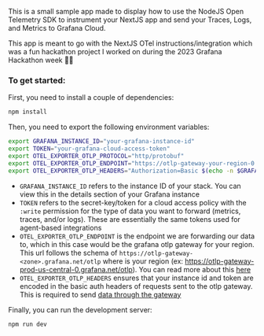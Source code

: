 This is a small sample app made to display how to use the NodeJS Open Telemetry SDK to instrument your NextJS app and send your Traces, Logs, and Metrics to Grafana Cloud. 

This app is meant to go with the NextJS OTel instructions/integration which was a fun hackathon project I worked on during the 2023 Grafana Hackathon week 🥳🥳

### To get started:
First, you need to install a couple of dependencies:
```bash
npm install
```

Then, you need to export the following environment variables:
```bash
export GRAFANA_INSTANCE_ID="your-grafana-instance-id"
export TOKEN="your-grafana-cloud-access-token"
export OTEL_EXPORTER_OTLP_PROTOCOL="http/protobuf"
export OTEL_EXPORTER_OTLP_ENDPOINT="https://otlp-gateway-your-region-0.grafana.net/otlp"
export OTEL_EXPORTER_OTLP_HEADERS="Authorization=Basic $(echo -n $GRAFANA_INSTANCE_ID:$TOKEN | base64 -w 0)"`;
```
* `GRAFANA_INSTANCE_ID` refers to the instance ID of your stack. You can view this in the details section of your Grafana instance
* `TOKEN` refers to the secret-key/token for a cloud access policy with the `:write` permission for the type of data you want to forward (metrics, traces, and/or logs). These are essentially the same tokens used for agent-based integrations
* `OTEL_EXPORTER_OTLP_ENDPOINT` is the endpoint we are forwarding our data to, which in this case would be the grafana otlp gateway for your region. This url follows the schema of `https://otlp-gateway-<zone>.grafana.net/otlp` where <zone> is your region (ex: https://otlp-gateway-prod-us-central-0.grafana.net/otlp). You can read more about this [here](https://grafana.com/docs/grafana-cloud/monitor-infrastructure/otlp/send-data-otlp/)
* `OTEL_EXPORTER_OTLP_HEADERS` ensures that your instance id and token are encoded in the basic auth headers of requests sent to the otlp gateway. This is required to send [data through the gateway](https://grafana.com/docs/grafana-cloud/monitor-infrastructure/otlp/send-data-otlp/)

Finally, you can run the development server:

```bash
npm run dev
```
